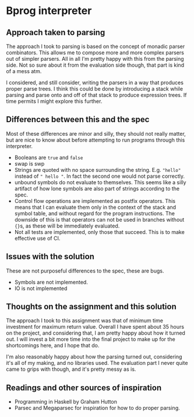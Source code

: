 # Bprog interpreter

## Approach taken to parsing

The approach I took to parsing is based on the concept of monadic parser combinators. This allows me to compose more and more complex parsers out of simpler parsers. All in all I'm pretty happy with this from the parsing side. Not so sure about it from the evaluation side though, that part is kind of a mess atm.

I considered, and still consider, writing the parsers in a way that produces proper parse trees. I think this could be done by introducing a stack while parsing and parse onto and off of that stack to produce expression trees. If time permits I might explore this further.

## Differences between this and the spec

Most of these differences are minor and silly, they should not really matter, but are nice to know about before attempting to run programs through this interpreter.

* Booleans are `true` and `false`
* swap is swp
* Strings are quoted with no space surrounding the string. E.g. `"hello"` instead of `" hello "`. In fact the second one would not parse correctly.
* unbound symbols do not evaluate to themselves. This seems like a silly artifact of how lone symbols are also part of strings according to the spec.
* Control flow operations are implemented as postfix operators. This means that I can evaluate them only in the context of the stack and symbol table, and without regard for the program instructions. The downside of this is that operators can not be used in branches without `{}`s, as these will be immediately evaluated.
* Not all tests are implemented, only those that succeed. This is to make effective use of CI.
 
## Issues with the solution
 
These are not purposeful differences to the spec, these are bugs.
 
* Symbols are not implemented.
* IO is not implemented

## Thoughts on the assignment and this solution

The approach I took to this assignment was that of minimum time investment for maximum return value. Overall I have spent about 35 hours on the project, and considering that, I am pretty happy about how it turned out. I will invest a bit more time into the final project to make up for the shortcomings here, and I hope that do.

I'm also reasonably happy about how the parsing turned out, considering it's all of my making, and no libraries used. The evaluation part I never quite came to grips with though, and it's pretty messy as is.

## Readings and other sources of inspiration

* Programming in Haskell by Graham Hutton
* Parsec and Megaparsec for inspiration for how to do proper parsing.
